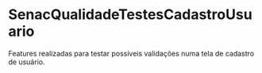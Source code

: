 # SenacQualidadeTestesCadastroUsuario
 Features realizadas para testar possíveis validações numa tela de cadastro de usuário.
